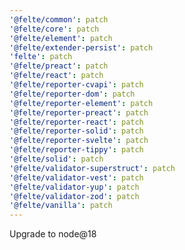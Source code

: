```yaml
---
'@felte/common': patch
'@felte/core': patch
'@felte/element': patch
'@felte/extender-persist': patch
'felte': patch
'@felte/preact': patch
'@felte/react': patch
'@felte/reporter-cvapi': patch
'@felte/reporter-dom': patch
'@felte/reporter-element': patch
'@felte/reporter-preact': patch
'@felte/reporter-react': patch
'@felte/reporter-solid': patch
'@felte/reporter-svelte': patch
'@felte/reporter-tippy': patch
'@felte/solid': patch
'@felte/validator-superstruct': patch
'@felte/validator-vest': patch
'@felte/validator-yup': patch
'@felte/validator-zod': patch
'@felte/vanilla': patch
---
```


Upgrade to node@18
